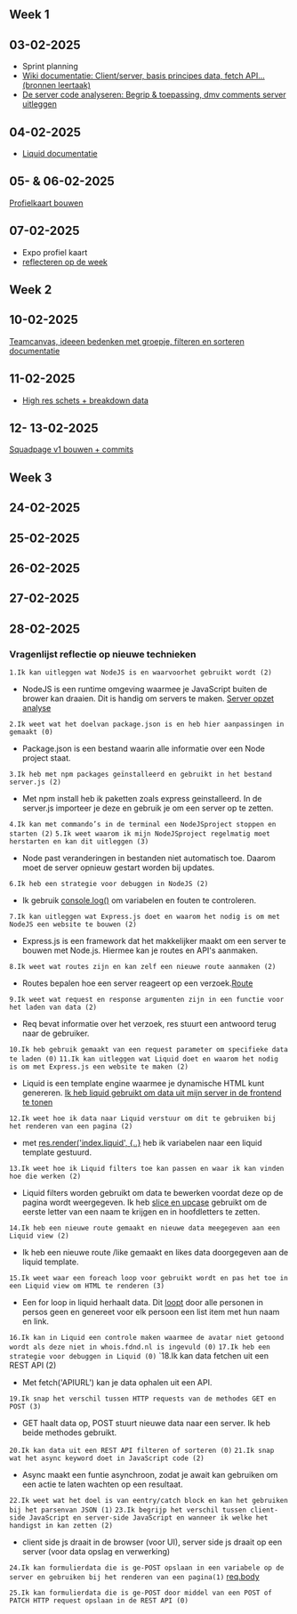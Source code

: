 ## Week 1
## 03-02-2025
- Sprint planning
- [Wiki documentatie: Client/server, basis principes data, fetch API... (bronnen leertaak)](https://github.com/Naddybsx/connect-your-tribe-profile-card/issues/2#issue-2828657976)
- [De server code analyseren: Begrip & toepassing, dmv comments server uitleggen](https://github.com/Naddybsx/connect-your-tribe-profile-card/issues/3#issue-2828720775)
## 04-02-2025
- [Liquid documentatie](https://github.com/Naddybsx/connect-your-tribe-profile-card/issues/4#issue-2829972999)
## 05- & 06-02-2025
[Profielkaart bouwen](https://github.com/Naddybsx/connect-your-tribe-profile-card/commit/07e7982e36ca02800cd37fa15a502493864a7728)
## 07-02-2025
- Expo profiel kaart
- [reflecteren op de week ](https://github.com/Naddybsx/connect-your-tribe-profile-card/issues/7#issue-2843305713)

## Week 2
## 10-02-2025
[Teamcanvas, ideeen bedenken met groepje, filteren en sorteren documentatie](https://github.com/Naddybsx/connect-your-tribe-squad-page/issues/1#issuecomment-2649506987)
## 11-02-2025
- [High res schets + breakdown data](https://github.com/Naddybsx/connect-your-tribe-squad-page/issues/5#issue-2846526112)
## 12- 13-02-2025
[Squadpage v1 bouwen + commits](https://github.com/users/Naddybsx/projects/2/views/1?pane=issue&itemId=100201092&issue=Naddybsx%7Cconnect-your-tribe-profile-card%7C9)


## Week 3
## 24-02-2025
## 25-02-2025
## 26-02-2025
## 27-02-2025

## 28-02-2025
### Vragenlijst reflectie op nieuwe technieken
`1.Ik kan uitleggen wat NodeJS is en waarvoorhet gebruikt wordt (2)`
  - NodeJS is een runtime omgeving waarmee je JavaScript buiten de brower kan draaien. Dit is handig om servers te maken. [Server opzet analyse](https://github.com/Naddybsx/connect-your-tribe-profile-card/commit/bcfc2c1dd178d8037aaac3f5f085cad5ba7e553f)
    
`2.Ik weet wat het doelvan package.json is en heb hier aanpassingen in gemaakt (0)`
  - Package.json is een bestand waarin alle informatie over een Node project staat.

`3.Ik heb met npm packages geïnstalleerd en gebruikt in het bestand server.js (2)`
  - Met npm install heb ik paketten zoals express geinstalleerd. In de server.js importeer je deze en gebruik je om een server op te zetten.
    
`4.Ik kan met commando’s in de terminal een NodeJSproject stoppen en starten (2)`
`5.Ik weet waarom ik mijn NodeJSproject regelmatig moet herstarten en kan dit uitleggen (3)`
  - Node past veranderingen in bestanden niet automatisch toe. Daarom moet de server opnieuw gestart worden bij updates.

`6.Ik heb een strategie voor debuggen in NodeJS (2)`
  - Ik gebruik [console.log()](https://github.com/Naddybsx/connect-your-tribe-team-squad-page/commit/0102e10a6471d78118698cb0c879c6d8e667bbc9#diff-a4c65ede64197e1a112899a68bf994485b889c4b143198bac4af53425b38406fR237) om variabelen en fouten te controleren.
    
`7.Ik kan uitleggen wat Express.js doet en waarom het nodig is om met NodeJS een website te bouwen (2)`
  - Express.js is een framework dat het makkelijker maakt om een server te bouwen met Node.js. Hiermee kan je routes en API's aanmaken.
    
`8.Ik weet wat routes zijn en kan zelf een nieuwe route aanmaken (2)`
  - Routes bepalen hoe een server reageert op een verzoek.[Route](https://github.com/Naddybsx/connect-your-tribe-squad-page/blob/52f5208a3cf33ca707aa241ea95bde0484f4b4b4/server.js#L47-L60)

`9.Ik weet wat request en response argumenten zijn in een functie voor het laden van data (2)`
  - Req bevat informatie over het verzoek, res stuurt een antwoord terug naar de gebruiker.

`10.Ik heb gebruik gemaakt van een request parameter om specifieke data te laden (0)`
`11.Ik kan uitleggen wat Liquid doet en waarom het nodig is om met Express.js een website te maken (2)`
  - Liquid is een template engine waarmee je dynamische HTML kunt genereren. [Ik heb liquid gebruikt om data uit mijn server in de frontend te tonen](https://github.com/Naddybsx/connect-your-tribe-profile-card/commit/07e7982e36ca02800cd37fa15a502493864a7728#diff-0657cad62d7f42d5fbc201fa032838a7ff2595c6978593498404c76eb027ab59R3-R9)

`12.Ik weet hoe ik data naar Liquid verstuur om dit te gebruiken bij het renderen van een pagina (2)`
  - met [res.render('index.liquid', {..}](https://github.com/Naddybsx/connect-your-tribe-team-squad-page/commit/a35414fbe450b91854b7275a0139db5bfbe32c7c#diff-a4c65ede64197e1a112899a68bf994485b889c4b143198bac4af53425b38406fR93-R100) heb ik variabelen naar een liquid template gestuurd.

`13.Ik weet hoe ik Liquid filters toe kan passen en waar ik kan vinden hoe die werken (2)`
  - Liquid filters worden gebruikt om data te bewerken voordat deze op de pagina wordt weergegeven. Ik heb [slice en upcase](https://github.com/Naddybsx/connect-your-tribe-squad-page/commit/f01081a2b35f636747e582f26c4f30f8b5d13bab#diff-0657cad62d7f42d5fbc201fa032838a7ff2595c6978593498404c76eb027ab59R6) gebruikt om de eerste letter van een naam te krijgen en in hoofdletters te zetten.

`14.Ik heb een nieuwe route gemaakt en nieuwe data meegegeven aan een Liquid view (2)`
  - Ik heb een nieuwe route /like gemaakt en likes data doorgegeven aan de liquid template.

`15.Ik weet waar een foreach loop voor gebruikt wordt en pas het toe in een Liquid view om HTML te renderen (3)`
  - Een for loop in liquid herhaalt data. Dit [loopt](https://github.com/Naddybsx/connect-your-tribe-squad-page/blob/52f5208a3cf33ca707aa241ea95bde0484f4b4b4/views/index.liquid#L5-L25) door alle personen in persos geen en genereet voor elk persoon een list item met hun naam en link.

`16.Ik kan in Liquid een controle maken waarmee de avatar niet getoond wordt als deze niet in whois.fdnd.nl is ingevuld (0)`
`17.Ik heb een strategie voor debuggen in Liquid (0)`
`18.Ik kan data fetchen uit een REST API (2)
  - Met fetch('APIURL') kan je data ophalen uit een API.
    
`19.Ik snap het verschil tussen HTTP requests van de methodes GET en POST (3)`
  - GET haalt data op, POST stuurt nieuwe data naar een server. Ik heb beide methodes gebruikt.
    
`20.Ik kan data uit een REST API filteren of sorteren (0)`
`21.Ik snap wat het async keyword doet in JavaScript code (2)`
  - Async maakt een funtie asynchroon, zodat je await kan gebruiken om een actie te laten wachten op een resultaat.

`22.Ik weet wat het doel is van eentry/catch block en kan het gebruiken bij het parsenvan JSON (1)`
`23.Ik begrijp het verschil tussen client-side JavaScript en server-side JavaScript en wanneer ik welke het handigst in kan zetten (2)`
  - client side js draait in de browser (voor UI), server side js draait op een server (voor data opslag en verwerking)

`24.Ik kan formulierdata die is ge-POST opslaan in een variabele op de server en gebruiken bij het renderen van een pagina(1)`
[req.body](https://github.com/Naddybsx/connect-your-tribe-team-squad-page/commit/0102e10a6471d78118698cb0c879c6d8e667bbc9#diff-a4c65ede64197e1a112899a68bf994485b889c4b143198bac4af53425b38406fR232)

`25.Ik kan formulierdata die is ge-POST door middel van een POST of PATCH HTTP request opslaan in de REST API (0)`
